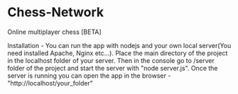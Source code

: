 Chess-Network
=============
Online multiplayer chess [BETA]

Installation - 
	You can run the app with nodejs and your own local server(You need installed Apache, Nginx etc...). Place the main directory of the project in    the localhost folder of your server.
	Then in the console go to /server folder of the project and start the server with "node server.js".
	Once the server is running you can open the app in the browser - "http://localhost/your_folder"
